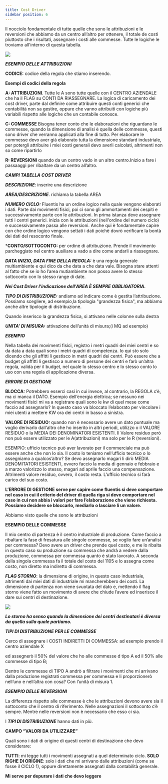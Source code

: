 ```yaml
---
title: Cost Driver
sidebar position: 6
---
```


Il nocciolo fondamentale di tutte quelle che sono le attribuzioni e le reversioni che abbiamo da un centro all’altro per ottenere, il totale de costi piuttosto che i risultati, assegnare i costi alle commesse. Tutte le logiche le troviamo all'interno di questa tabella. 


![](/img/it-it/controlling/cost-driver.png)

***ESEMPIO DELLE ATTRIBUZIONI***	

**CODICE:** codice della regola che stiamo inserendo. 

**Esempi di codici della regola**

**A: ATTRIBUZIONI**. Tutte le A sono tutte quelle con il CENTRO AZIENDALE che ha il FLAG su CONTI DA RIASSEGNARE. La logica di caricamento dei cost driver, parte dal definire come attribuire questi conti generici che contabilità non sa gestire, oppure che vanno attribuiti con logiche più variabili rispetto alle logiche che un contabile conosce.

**C: COMMESSE** Bisogna tener conto che le elaborazioni che riguardano le commesse, quando la dimensione di analisi è quella delle commesse, questi sono driver che verranno applicati alla fine di tutto. Per elaborare le commesse devo aver già elaborato tutta la dimensione standard industriale, per potergli attribuire i miei costi generali devo averli calcolati, altrimenti non so come ripartirlo

**R: REVERSIONI** quando da un centro vado in un altro centro.Inizio a fare i passaaggi per ribaltare da un centro all’altro. 

***CAMPI TABELLA COST DRIVER***

***DESCRIZIONE***: inserire una descrizione 

***AREA/DESCRIZIONE***. richiama la tabella AREA 

***NUMERO CICLO:*** Fluentis ha un ordine logico nella quale vengono elaborati i dati. Parte dai movimenti fisici, poi ci sono gli ammortamenti dei cespiti e successivamente parte con le attribuzioni.
In prima istanza deve assegnare tutti i centri generici. inizia con le attribuzioni (nell'ordine del numero ciclo) e successivamente passa alle reversioni. Anche qui è fondamentale capire con che ordine logico vengono settati i dati poichè dovrò verificare la bontà dei dati del resoconto finale. 

***CONTO/SOTTOCONTO:**  per ordine di attribuzione. Prende il movimento parcheggiato nel centro ausiliare a vado a dire come andarli a riassegnare. 

 

***DATA INIZIO, DATA FINE DELLA REGOLA:*** è una regola generale multiambiente e qui dico da che data a che data vale. Bisogna stare attenti al fatto che se io ho l’area mutiambiente non posso avere lo stesso sottoconto con lo stesso range di date. 

***Nei Cost Driver l'indicazione dell'AREA È SEMPRE OBBLIGATORIA.*** 

***TIPO DI DISTRIBUZIONE:*** andiamo ad indicare come è gestita l’attribuzione. Possiamo scegliere, ad esempio,la tipologia "grandezza fisica", ma abbiamo anche altre tipologie di distribuzione. 

 
Quando inserisco la grandezza fisica, si attivano nelle colonne sulla destra 

***UNITA’ DI MISURA:*** attivazione dell’unità di misura;(i MQ ad esempio)

***ESEMPIO***

Nella tabella dei movimenti fisici, registro i metri quadri dei miei centri e so da data a data quali sono i metri quadri di competenza. Io qui sto solo dicendo che gli affitti li gestisco in metri quadri dei centri. Può essere che a budget gli affitti li gestisco a numero di persone dei centri e farò un’altra regola, valida per il budget, nel quale lo stesso centro e lo stesso conto lo uso con una regola di applicazione diversa. 


***ERRORE DI GESTIONE***


**BLOCCA:** Potrebbero esserci casi in cui invece, al contrario, la REGOLA c’è, ma ci manca il DATO. Esempio dell’energia elettrica; se nessuno nei movimenti fisici mi va a registrare quali sono le kw di quel mese come faccio ad assegnarlo? In questo caso va bloccato l’elaborato per vincolare i miei utenti a mettere KW ora dei centri in basso a sinistra. 

**VALORE DI RESIDUO:** quando non è necessario avere un dato puntuale ma voglio derivarlo dall'altro che ho inserito in altri periodi, utilizzo o il VALORE RESIDUO o la MEDIA DEI DENOMINATORI ESISTENTI. Il Valore residuo però non può essere utilizzato per le A(attribuzioni) ma solo per le R (reversioni). 

ESEMPIO: ufficio tecnico può aver lavorato per il commerciale ma può essere anche che non lo sia. Il costo lo teniamo nell’ufficio tecnico o lo assegniamo a qualcos’altro?  Se devo assegnarlo magari li dirò MEDIA DENOMITATORI ESISTENTI, ovvero faccio la media di gennaio e febbraio e a marzo valorizzo lo stesso, magari ad aprile faccio una compensazione. Altrimenti valore residuo, ovvero, il costo resta. L’ufficio tecnico si farà carico del suo costo. 

**L’ERRORE DI GESTIONE serve per capire come fluentis si deve comportare nel caso in cui il criterio del driver di quella riga si deve comportare nel caso in cui non abbia i valori per fare l’elaborazione che viene richiesta. Possiamo decidere se bloccarlo, mediarlo o lasciare lì un valore.**

Abbiamo visto quelle che sono le attribuzioni 

**ESEMPIO DELLE COMMESSE**

 
Il mio centro di partenza è il centro industriale di produzione. Come faccio a ribaltare la fase di fresatura alle singole commesse, se voglio fare un’analisi per commessa? Devo avere un driver che prende quel costo, e me lo ribalta in questo caso su produzione su commessa che andrà a vedere dalla produzione, commessa per commessa quanto è stato lavorato. A seconda della singola commessa fa il totale del costo del 1105 e lo assegna come costo, non diretto ma indiretto di commessa. 


***FLAG STORNO***: la dimensione di origine, in questo caso industriale, altrimenti dai miei dati di industriale mi mancherebbero dei costi. La dimensione di partenza non viene svuotata del dato e, mettendo il flag storno viene fatto un movimento di avere che chiude l’avere ed inserisce il dare sui centri di destinazione. 


![](/img/it-it/controlling/cost-driver-2.png)
 
***Lo storno ha senso quando la dimensione dei centri destinatari è diversa da quella sulla quale partiamo.***

***TIPI DI DISTRIBUZIONE PER LE COMMESSE***

 

Cerco di assegnare i COSTI INDIRETTI DI COMMESSA: ad esempio prendo il centro aziendale X

 
ed assegnerò il 50% del valore che ho alle commesse d tipo A ed il 50% alle commesse di tipo B; 

Dentro le commesse di TIPO A andrò a filtrare i movimenti che mi arrivano dalla produzione registrati commessa per commessa e li proporzionerò nell’uno e nell’altra con cosa? Con l’unità di misura 1.

 
***ESEMPIO DELLE REVERSIONI***

La differenza rispetto alle commesse è che le attribuzioni devono avere sia il sottoconto che il centro di riferimento. Nelle assegnazioni il sottoconto c’è sempre. Mentre nelle reversioni non è necessario che esso ci sia.


I ***TIPI DI DISTRIBUZIONE*** hanno dati in più.





**CAMPO “VALORI DA UTILIZZARE”**

 
Quali sono i dati di origine di questi centri di destinazione che devo considerare: 

**TUTTI**: mi legge tutti i movimenti assegnati a quel determinato ciclo.
**SOLO RIGHE DI ORIGINE**: solo i dati che mi arrivano dalle attribuzioni (come se fosse il CICLO 1), oppure direttamente assegnati dalla contabilità generale. 

**Mi serve per depurare i dati che devo leggere**


